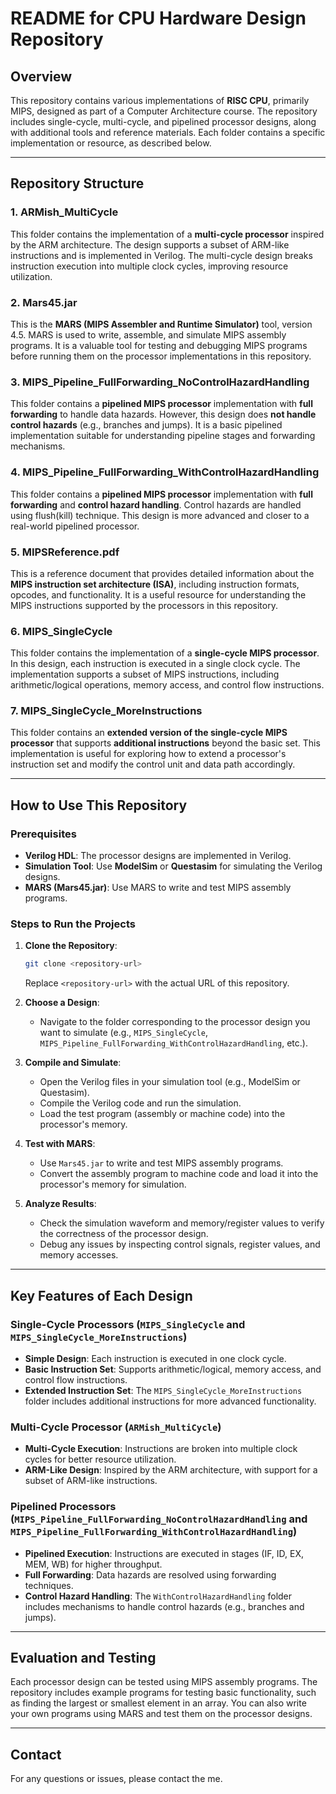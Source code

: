 # README for CPU Hardware Design Repository

## Overview
This repository contains various implementations of **RISC CPU**, primarily MIPS, designed as part of a Computer Architecture course. The repository includes single-cycle, multi-cycle, and pipelined processor designs, along with additional tools and reference materials. Each folder contains a specific implementation or resource, as described below.

---

## Repository Structure

### 1. **ARMish_MultiCycle**
This folder contains the implementation of a **multi-cycle processor** inspired by the ARM architecture. The design supports a subset of ARM-like instructions and is implemented in Verilog. The multi-cycle design breaks instruction execution into multiple clock cycles, improving resource utilization.

### 2. **Mars45.jar**
This is the **MARS (MIPS Assembler and Runtime Simulator)** tool, version 4.5. MARS is used to write, assemble, and simulate MIPS assembly programs. It is a valuable tool for testing and debugging MIPS programs before running them on the processor implementations in this repository.

### 3. **MIPS_Pipeline_FullForwarding_NoControlHazardHandling**
This folder contains a **pipelined MIPS processor** implementation with **full forwarding** to handle data hazards. However, this design does **not handle control hazards** (e.g., branches and jumps). It is a basic pipelined implementation suitable for understanding pipeline stages and forwarding mechanisms.

### 4. **MIPS_Pipeline_FullForwarding_WithControlHazardHandling**
This folder contains a **pipelined MIPS processor** implementation with **full forwarding** and **control hazard handling**. Control hazards are handled using flush(kill) technique. This design is more advanced and closer to a real-world pipelined processor.

### 5. **MIPSReference.pdf**
This is a reference document that provides detailed information about the **MIPS instruction set architecture (ISA)**, including instruction formats, opcodes, and functionality. It is a useful resource for understanding the MIPS instructions supported by the processors in this repository.

### 6. **MIPS_SingleCycle**
This folder contains the implementation of a **single-cycle MIPS processor**. In this design, each instruction is executed in a single clock cycle. The implementation supports a subset of MIPS instructions, including arithmetic/logical operations, memory access, and control flow instructions.

### 7. **MIPS_SingleCycle_MoreInstructions**
This folder contains an **extended version of the single-cycle MIPS processor** that supports **additional instructions** beyond the basic set. This implementation is useful for exploring how to extend a processor's instruction set and modify the control unit and data path accordingly.

---

## How to Use This Repository

### Prerequisites
- **Verilog HDL**: The processor designs are implemented in Verilog.
- **Simulation Tool**: Use **ModelSim** or **Questasim** for simulating the Verilog designs.
- **MARS (Mars45.jar)**: Use MARS to write and test MIPS assembly programs.

### Steps to Run the Projects
1. **Clone the Repository**:
   ```bash
   git clone <repository-url>
   ```
   Replace `<repository-url>` with the actual URL of this repository.

2. **Choose a Design**:
   - Navigate to the folder corresponding to the processor design you want to simulate (e.g., `MIPS_SingleCycle`, `MIPS_Pipeline_FullForwarding_WithControlHazardHandling`, etc.).

3. **Compile and Simulate**:
   - Open the Verilog files in your simulation tool (e.g., ModelSim or Questasim).
   - Compile the Verilog code and run the simulation.
   - Load the test program (assembly or machine code) into the processor's memory.

4. **Test with MARS**:
   - Use `Mars45.jar` to write and test MIPS assembly programs.
   - Convert the assembly program to machine code and load it into the processor's memory for simulation.

5. **Analyze Results**:
   - Check the simulation waveform and memory/register values to verify the correctness of the processor design.
   - Debug any issues by inspecting control signals, register values, and memory accesses.

---

## Key Features of Each Design

### Single-Cycle Processors (`MIPS_SingleCycle` and `MIPS_SingleCycle_MoreInstructions`)
- **Simple Design**: Each instruction is executed in one clock cycle.
- **Basic Instruction Set**: Supports arithmetic/logical, memory access, and control flow instructions.
- **Extended Instruction Set**: The `MIPS_SingleCycle_MoreInstructions` folder includes additional instructions for more advanced functionality.

### Multi-Cycle Processor (`ARMish_MultiCycle`)
- **Multi-Cycle Execution**: Instructions are broken into multiple clock cycles for better resource utilization.
- **ARM-Like Design**: Inspired by the ARM architecture, with support for a subset of ARM-like instructions.

### Pipelined Processors (`MIPS_Pipeline_FullForwarding_NoControlHazardHandling` and `MIPS_Pipeline_FullForwarding_WithControlHazardHandling`)
- **Pipelined Execution**: Instructions are executed in stages (IF, ID, EX, MEM, WB) for higher throughput.
- **Full Forwarding**: Data hazards are resolved using forwarding techniques.
- **Control Hazard Handling**: The `WithControlHazardHandling` folder includes mechanisms to handle control hazards (e.g., branches and jumps).

---

## Evaluation and Testing
Each processor design can be tested using MIPS assembly programs. The repository includes example programs for testing basic functionality, such as finding the largest or smallest element in an array. You can also write your own programs using MARS and test them on the processor designs.

---

## Contact
For any questions or issues, please contact the me.